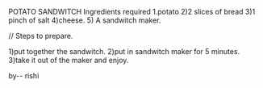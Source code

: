 POTATO SANDWITCH
Ingredients required
1.potato
2)2 slices of bread
3)1 pinch of salt
4)cheese.
5) A sandwitch maker.

// Steps to prepare.

1)put together the sandwitch.
2)put in sandwitch maker for 5 minutes.
3)take it out of the maker and enjoy.




by-- rishi


 